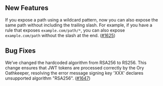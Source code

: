 ## New Features
If you expose a path using a wildcard pattern, now you can also expose the same path without including the trailing slash. For example, if you have a rule that exposes `example.com/path/*`, you can also expose `example.com/path` without the slash at the end. ([#1625](https://github.com/kyma-project/api-gateway/pull/1625))

## Bug Fixes
We’ve changed the hardcoded algorithm from RSA256 to RS256. This change ensures that JWT tokens are processed correctly by the Ory Oathkeeper, resolving the error message signing key 'XXX' declares unsupported algorithm "RSA256". ([#1647](https://github.com/kyma-project/api-gateway/pull/1647))
